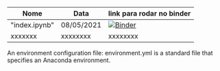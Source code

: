 | Nome          |      Data     |  link para rodar no binder |
|---------------|---------------|----------------------------|
| "index.ipynb" |  08/05/2021   | [![Binder](https://mybinder.org/badge_logo.svg)](https://mybinder.org/v2/gh/odairjosebellini/awk/main) |
| xxxxxxx |    xxxxxxxx   |   xxxxxxxx |

An environment configuration file: environment.yml is a standard file that specifies an Anaconda environment.
